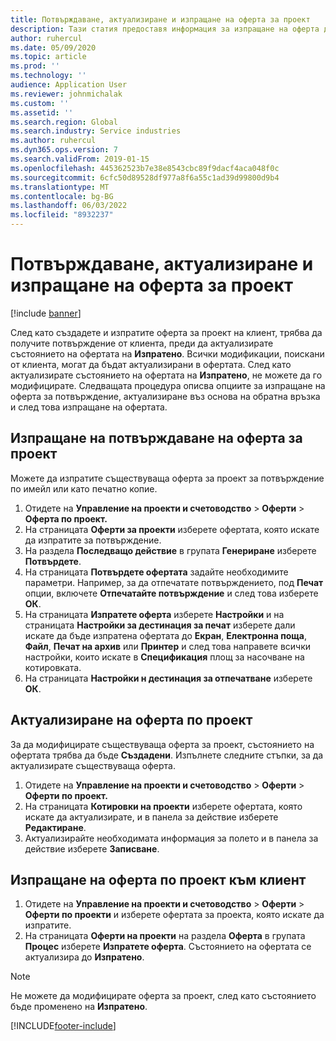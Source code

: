 ```yaml
---
title: Потвърждаване, актуализиране и изпращане на оферта за проект
description: Тази статия предоставя информация за изпращане на оферта до клиента за потвърждение, промяна въз основа на обратна връзка и след това повторно изпращане на офертата.
author: ruhercul
ms.date: 05/09/2020
ms.topic: article
ms.prod: ''
ms.technology: ''
audience: Application User
ms.reviewer: johnmichalak
ms.custom: ''
ms.assetid: ''
ms.search.region: Global
ms.search.industry: Service industries
ms.author: ruhercul
ms.dyn365.ops.version: 7
ms.search.validFrom: 2019-01-15
ms.openlocfilehash: 445362523b7e38e8543cbc89f9dacf4aca048f0c
ms.sourcegitcommit: 6cfc50d89528df977a8f6a55c1ad39d99800d9b4
ms.translationtype: MT
ms.contentlocale: bg-BG
ms.lasthandoff: 06/03/2022
ms.locfileid: "8932237"
---
```

# <a name="confirm-update-and-send-a-project-quotation"></a>Потвърждаване, актуализиране и изпращане на оферта за проект

[!include [banner](../includes/banner.md)]

След като създадете и изпратите оферта за проект на клиент, трябва да получите потвърждение от клиента, преди да актуализирате състоянието на офертата на **Изпратено**. Всички модификации, поискани от клиента, могат да бъдат актуализирани в офертата. След като актуализирате състоянието на офертата на **Изпратено**, не можете да го модифицирате. Следващата процедура описва опциите за изпращане на оферта за потвърждение, актуализиране въз основа на обратна връзка и след това изпращане на офертата.

## <a name="send-a-project-quotation-confirmation"></a>Изпращане на потвърждаване на оферта за проект  

Можете да изпратите съществуваща оферта за проект за потвърждение по имейл или като печатно копие. 

1. Отидете на **Управление на проекти и счетоводство** > **Оферти** > **Оферта по проект.** 
2. На страницата **Оферти за проекти** изберете офертата, която искате да изпратите за потвърждение. 
3. На раздела **Последващо действие** в групата **Генериране** изберете **Потвърдете**. 
4. На страницата **Потвърдете офертата** задайте необходимите параметри. Например, за да отпечатате потвърждението, под **Печат** опции, включете **Отпечатайте потвърждение** и след това изберете **ОК**.
5. На страницата **Изпратете оферта** изберете **Настройки** и на страницата **Настройки за дестинация за печат** изберете дали искате да бъде изпратена офертата до **Екран**, **Електронна поща**, **Файл**, **Печат на архив** или **Принтер** и след това направете всички настройки, които искате в **Спецификация** площ за насочване на котировката.
6. На страницата **Настройки н дестинация за отпечатване** изберете **ОК**.  

## <a name="update-a-project-quotation"></a>Актуализиране на оферта по проект

За да модифицирате съществуваща оферта за проект, състоянието на офертата трябва да бъде **Създадени**. Изпълнете следните стъпки, за да актуализирате съществуваща оферта. 

1. Отидете на **Управление на проекти и счетоводство** > **Оферти** > **Оферти по проект.**
2. На страницата **Котировки на проекти** изберете офертата, която искате да актуализирате, и в панела за действие изберете **Редактиране**.
3. Актуализирайте необходимата информация за полето и в панела за действие изберете **Записване**.  

## <a name="send-a-project-quotation-to-a-customer"></a>Изпращане на оферта по проект към клиент 

1. Отидете на **Управление на проекти и счетоводство** > **Оферти** > **Оферти по проекти** и изберете офертата за проекта, която искате да изпратите.
2. На страницата **Оферти на проекти** на раздела **Оферта** в групата **Процес** изберете **Изпратете оферта**. Състоянието на офертата се актуализира до **Изпратено**.

> [!NOTE]
> Не можете да модифицирате оферта за проект, след като състоянието бъде променено на **Изпратено**.


[!INCLUDE[footer-include](../includes/footer-banner.md)]